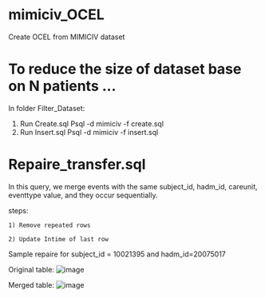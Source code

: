# mimiciv_OCEL
Create OCEL from MIMICIV dataset 
# To reduce the size of dataset base on N patients ...
In folder Filter_Dataset:
  1) Run Create.sql
     Psql -d mimiciv -f create.sql
  3) Run Insert.sql
     Psql -d mimiciv -f insert.sql
# Repaire_transfer.sql

  In this query, we merge events with the same subject_id, hadm_id, careunit, eventtype value, and they occur sequentially.
  
  steps:
    
    1) Remove repeated rows

    2) Update Intime of last row

   Sample repaire for subject_id = 10021395 and hadm_id=20075017
  
Original table:
![image](https://github.com/mahmoodsoltani/mimiciv_OCEL/assets/36055083/c9841230-1b01-4749-ac92-6ae01de9ff75)

Merged table:
![image](https://github.com/mahmoodsoltani/mimiciv_OCEL/assets/36055083/759150f6-9078-4aeb-a7d3-114697798247)
